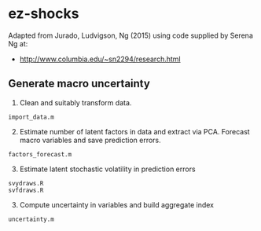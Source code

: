 # ez-shocks

Adapted from Jurado, Ludvigson, Ng (2015) using code supplied by Serena Ng at:

- http://www.columbia.edu/~sn2294/research.html

## Generate macro uncertainty

1. Clean and suitably transform data.

```
import_data.m
```

2. Estimate number of latent factors in data and extract via PCA. Forecast macro variables and save prediction errors.

```
factors_forecast.m
```

3. Estimate latent stochastic volatility in prediction errors

```
svydraws.R
svfdraws.R
```

3. Compute uncertainty in variables and build aggregate index

```
uncertainty.m
```
